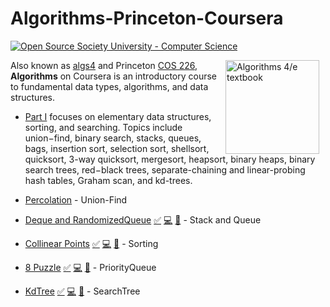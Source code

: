 # Algorithms-Princeton-Coursera

[![Open Source Society University - Computer Science](https://img.shields.io/badge/OSSU-computer--science-blue.svg)](https://github.com/ossu/computer-science)

[<img src="http://algs4.cs.princeton.edu/cover.png" align=right hspace=10 width=150 alt="Algorithms 4/e textbook">](https://algs4.cs.princeton.edu/)

Also known as [algs4](https://algs4.cs.princeton.edu/) and Princeton [COS 226](http://www.princeton.edu/~cos226/), **Algorithms** on Coursera is an introductory course to fundamental data types, algorithms, and data structures.

- [Part I](https://www.coursera.org/learn/algorithms-part1/) focuses on elementary data structures, sorting, and searching. Topics include union−find, binary search, stacks, queues, bags, insertion sort, selection sort, shellsort, quicksort, 3-way quicksort, mergesort, heapsort, binary heaps, binary search trees, red−black trees, separate-chaining and linear-probing hash tables, Graham scan, and kd-trees.

- <a href="http://coursera.cs.princeton.edu/algs4/assignments/percolation.html" id="percolation" title="Assignment" rel="nofollow">Percolation</a> - Union-Find
- <a href="http://coursera.cs.princeton.edu/algs4/assignments/queues.html" id="queues" title="Assignment" rel="nofollow">Deque and RandomizedQueue</a> [:white_check_mark:](http://coursera.cs.princeton.edu/algs4/checklists/queues.html "Checklist") [:computer:](./src/main/java/assignment2 "Code Implementation") [:100:](./test-output/Assignment2-Deque_RandomizedQueue-Stack_Queue.txt "Test Output") - Stack and Queue
- <a href="http://coursera.cs.princeton.edu/algs4/assignments/collinear.html" id="collinear" title="Assignment" rel="nofollow">Collinear Points</a> [:white_check_mark:](http://coursera.cs.princeton.edu/algs4/checklists/collinear.html "Checklist") [:computer:](./src/main/java/assignment3 "Code Implementation") [:100:](./test-output/Assignment3-CollinearPoints-Sorting.txt "Test Output") - Sorting
- <a href="http://coursera.cs.princeton.edu/algs4/assignments/8puzzle.html" id="8puzzle" title="Assignment" rel="nofollow">8 Puzzle</a> [:white_check_mark:](http://coursera.cs.princeton.edu/algs4/checklists/8puzzle.html "Checklist") [:computer:](./src/main/java/assignment4 "Code Implementation") [:100:](./test-output/Assignment4-8_Puzzle-PriorityQueue.txt "Test Output") - PriorityQueue
- <a href="http://coursera.cs.princeton.edu/algs4/assignments/kdtree.html" id="kdtree" title="Assignment" rel="nofollow">KdTree</a>  [:white_check_mark:](http://coursera.cs.princeton.edu/algs4/checklists/kdtree.html "Checklist") [:computer:](./src/main/java/assignment5 "Code Implementation") [:100:](./test-output/Assignment5-KdTree-SearchTree.txt "Test Output") - SearchTree


